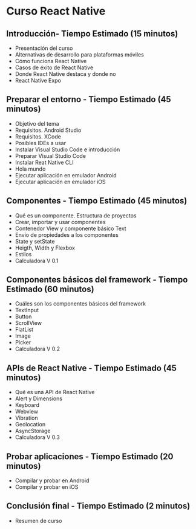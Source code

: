 # Curso React Native

## Introducción- Tiempo Estimado (15 minutos)
* Presentación del curso
* Alternativas de desarrollo para plataformas móviles
* Cómo funciona React Native
* Casos de éxito de React Native
* Donde React Native destaca y donde no
* React Native Expo
## Preparar el entorno  - Tiempo Estimado (45 minutos)
* Objetivo del tema
* Requisitos. Android Studio
* Requisitos. XCode
* Posibles IDEs a usar
* Instalar Visual Studio Code e introducción
* Preparar Visual Studio Code
* Instalar Reat Native CLI
* Hola mundo
* Ejecutar aplicación en emulador Android
* Ejecutar aplicación en emulador iOS
## Componentes - Tiempo Estimado (45 minutos)
* Qué es un componente. Estructura de proyectos
* Crear, importar y usar componentes
* Contenedor View y componente básico Text
* Envío de propiedades a los componentes
* State y setState
* Heigth, Width y  Flexbox
* Estilos
* Calculadora V 0.1
## Componentes básicos del framework - Tiempo Estimado (60 minutos)
* Cuáles son los componentes básicos del framework
* TextInput
* Button
* ScrollView
* FlatList
* Image 
* Picker
* Calculadora V 0.2
## APIs de React Native - Tiempo Estimado (45 minutos)
* Qué es una API de React Native
* Alert y Dimensions
* Keyboard
* Webview
* Vibration
* Geolocation
* AsyncStorage
* Calculadora V 0.3
## Probar aplicaciones  - Tiempo Estimado (20 minutos)
* Compilar y probar en Android
* Compilar y probar en iOS
## Conclusión final  - Tiempo Estimado (2 minutos)
* Resumen de curso
